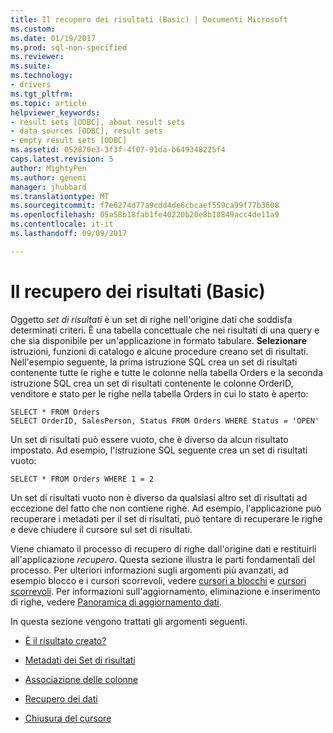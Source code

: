 ```yaml
---
title: Il recupero dei risultati (Basic) | Documenti Microsoft
ms.custom: 
ms.date: 01/19/2017
ms.prod: sql-non-specified
ms.reviewer: 
ms.suite: 
ms.technology:
- drivers
ms.tgt_pltfrm: 
ms.topic: article
helpviewer_keywords:
- result sets [ODBC], about result sets
- data sources [ODBC], result sets
- empty result sets [ODBC]
ms.assetid: 052870e3-3f3f-4f07-91da-b649348225f4
caps.latest.revision: 5
author: MightyPen
ms.author: genemi
manager: jhubbard
ms.translationtype: MT
ms.sourcegitcommit: f7e6274d77a9cdd4de6cbcaef559ca99f77b3608
ms.openlocfilehash: 05a58b18fab1fe40220b20e8b18849acc4de11a9
ms.contentlocale: it-it
ms.lasthandoff: 09/09/2017

---
```

# <a name="retrieving-results-basic"></a>Il recupero dei risultati (Basic)
Oggetto *set di risultati* è un set di righe nell'origine dati che soddisfa determinati criteri. È una tabella concettuale che nei risultati di una query e che sia disponibile per un'applicazione in formato tabulare. **Selezionare** istruzioni, funzioni di catalogo e alcune procedure creano set di risultati. Nell'esempio seguente, la prima istruzione SQL crea un set di risultati contenente tutte le righe e tutte le colonne nella tabella Orders e la seconda istruzione SQL crea un set di risultati contenente le colonne OrderID, venditore e stato per le righe nella tabella Orders in cui lo stato è aperto:  
  
```  
SELECT * FROM Orders  
SELECT OrderID, SalesPerson, Status FROM Orders WHERE Status = 'OPEN'  
```  
  
 Un set di risultati può essere vuoto, che è diverso da alcun risultato impostato. Ad esempio, l'istruzione SQL seguente crea un set di risultati vuoto:  
  
```  
SELECT * FROM Orders WHERE 1 = 2  
```  
  
 Un set di risultati vuoto non è diverso da qualsiasi altro set di risultati ad eccezione del fatto che non contiene righe. Ad esempio, l'applicazione può recuperare i metadati per il set di risultati, può tentare di recuperare le righe e deve chiudere il cursore sul set di risultati.  
  
 Viene chiamato il processo di recupero di righe dall'origine dati e restituirli all'applicazione *recupero*. Questa sezione illustra le parti fondamentali del processo. Per ulteriori informazioni sugli argomenti più avanzati, ad esempio blocco e i cursori scorrevoli, vedere [cursori a blocchi](../../../odbc/reference/develop-app/block-cursors.md) e [cursori scorrevoli](../../../odbc/reference/develop-app/scrollable-cursors.md). Per informazioni sull'aggiornamento, eliminazione e inserimento di righe, vedere [Panoramica di aggiornamento dati](../../../odbc/reference/develop-app/updating-data-overview.md).  
  
 In questa sezione vengono trattati gli argomenti seguenti.  
  
-   [È il risultato creato?](../../../odbc/reference/develop-app/was-a-result-set-created.md)  
  
-   [Metadati dei Set di risultati](../../../odbc/reference/develop-app/result-set-metadata.md)  
  
-   [Associazione delle colonne](../../../odbc/reference/develop-app/binding-columns.md)  
  
-   [Recupero dei dati](../../../odbc/reference/develop-app/fetching-data.md)  
  
-   [Chiusura del cursore](../../../odbc/reference/develop-app/closing-the-cursor.md)
